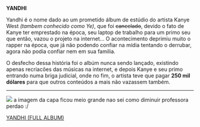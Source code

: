 <!DOCTYPE html>
<html lang="en">
<head>
    <meta charset="UTF-8">
    <meta name="viewport" content="width=device-width, initial-scale=1.0">
    <title>Document</title>
</head>
<body>
    <b> YANDHI </b>
    <p> Yandhi é o nome dado ao um prometido álbum de estúdio do artista Kanye West <i>(tambem conhecido como Ye)</i>, que foi <s>cancelado</s>, devido o fato de Kanye ter emprestado na época, seu laptop de trabalho para um primo seu que então, vazou o projeto na internet... O acontecimento deprimiu muito o rapper na época, que já não podendo confiar na mídia tentando o derrubar, agora não podia confiar nem em sua familia.<p></p> O desfecho dessa história foi o albúm nunca sendo lançado, existindo apenas recriacões das músicas na internet, e depois Kanye e seu primo entrando numa briga judicial, onde no fim, o artista teve que pagar <b>250 mil dólares</b> para que outros conteúdos a mais não vazassem também.</p>   <hr>
<img src="https://ih1.redbubble.net/image.3365185874.6587/flat,750x,075,f-pad,700x600,f8f8f8.jpg" <p> a imagem da capa ficou meio grande nao sei como diminuir professora perdao :/</p>
<a href="https://youtu.be/KWSIkBS8ASc?si=A4TpmgC2kyhWAgTP" target="_blank"
<h1>YANDHI (FULL ALBUM)</h1>
</a> 

</body>
</html>
